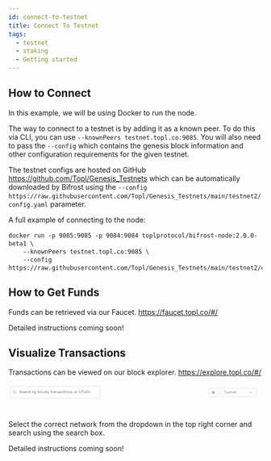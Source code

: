 ```yaml
---
id: connect-to-testnet
title: Connect To Testnet
tags:
  - testnet
  - staking
  - Getting started
---
```


## How to Connect

In this example, we will be using Docker to run the node.

The way to connect to a testnet is by adding it as a known peer. To do this via CLI, you can use `--knownPeers testnet.topl.co:9085`. You will also need to pass the `--config` which contains the genesis block information and other configuration requirements for the given testnet.

The testnet configs are hosted on GitHub https://github.com/Topl/Genesis_Testnets which can be automatically downloaded by Bifrost using the `--config https://raw.githubusercontent.com/Topl/Genesis_Testnets/main/testnet2/config.yaml` parameter.

A full example of connecting to the node:

```
docker run -p 9085:9085 -p 9084:9084 toplprotocol/bifrost-node:2.0.0-beta1 \
    --knownPeers testnet.topl.co:9085 \
    --config https://raw.githubusercontent.com/Topl/Genesis_Testnets/main/testnet2/config.yaml
```

## How to Get Funds

Funds can be retrieved via our Faucet. https://faucet.topl.co/#/

Detailed instructions coming soon!

## Visualize Transactions

Transactions can be viewed on our block explorer. https://explore.topl.co/#/

![Annulus](../../../static/img/annulus.png)

Select the correct network from the dropdown in the top right corner and search using the search box.

Detailed instructions coming soon!
